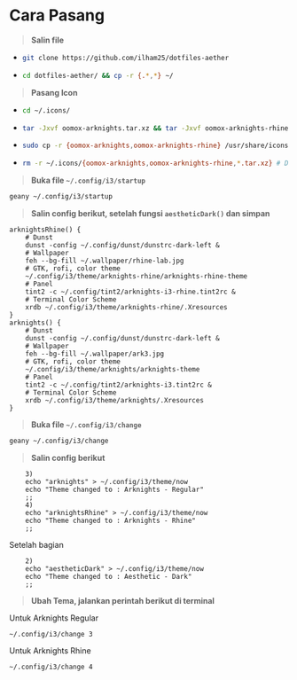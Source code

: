 # Cara Pasang

> **Salin file**

- ```bash
  git clone https://github.com/ilham25/dotfiles-aether
  ```

- ```bash
  cd dotfiles-aether/ && cp -r {.*,*} ~/
  ```

> **Pasang Icon**

- ```bash
  cd ~/.icons/
  ```
- ```bash
  tar -Jxvf oomox-arknights.tar.xz && tar -Jxvf oomox-arknights-rhine.tar.xz
  ```

- ```bash
  sudo cp -r {oomox-arknights,oomox-arknights-rhine} /usr/share/icons/
  ```

- ```bash
  rm -r ~/.icons/{oomox-arknights,oomox-arknights-rhine,*.tar.xz} # Delete unnecessary files
  ```

> **Buka file `~/.config/i3/startup`**

```bash
geany ~/.config/i3/startup
```

> **Salin config berikut, setelah fungsi `aestheticDark()` dan simpan**

```shell
arknightsRhine() {
    # Dunst
    dunst -config ~/.config/dunst/dunstrc-dark-left &
    # Wallpaper
    feh --bg-fill ~/.wallpaper/rhine-lab.jpg
    # GTK, rofi, color theme
    ~/.config/i3/theme/arknights-rhine/arknights-rhine-theme
    # Panel
    tint2 -c ~/.config/tint2/arknights-i3-rhine.tint2rc &
    # Terminal Color Scheme
    xrdb ~/.config/i3/theme/arknights-rhine/.Xresources
}
arknights() {
    # Dunst
    dunst -config ~/.config/dunst/dunstrc-dark-left &
    # Wallpaper
    feh --bg-fill ~/.wallpaper/ark3.jpg
    # GTK, rofi, color theme
    ~/.config/i3/theme/arknights/arknights-theme
    # Panel
    tint2 -c ~/.config/tint2/arknights-i3.tint2rc &
    # Terminal Color Scheme
    xrdb ~/.config/i3/theme/arknights/.Xresources
}
```

> **Buka file `~/.config/i3/change`**

```bash
geany ~/.config/i3/change
```

> **Salin config berikut**

```shell
    3)
    echo "arknights" > ~/.config/i3/theme/now
    echo "Theme changed to : Arknights - Regular"
    ;;
    4)
    echo "arknightsRhine" > ~/.config/i3/theme/now
    echo "Theme changed to : Arknights - Rhine"
    ;;
```

Setelah bagian

```shell
    2)
    echo "aestheticDark" > ~/.config/i3/theme/now
    echo "Theme changed to : Aesthetic - Dark"
    ;;
```

> **Ubah Tema, jalankan perintah berikut di terminal**

Untuk Arknights Regular

```shell
~/.config/i3/change 3
```

Untuk Arknights Rhine

```shell
~/.config/i3/change 4
```
